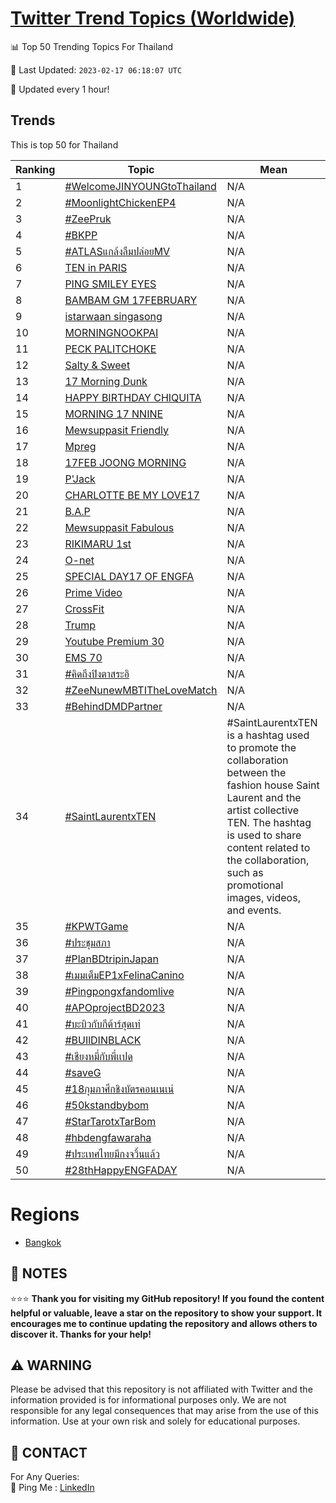 [Twitter Trend Topics (Worldwide)](https://github.com/ErcinDedeoglu/Twitter-Trend-Topics)
==========


📊 Top 50 Trending Topics For Thailand

📆 Last Updated: `2023-02-17 06:18:07 UTC`

🔧 Updated every 1 hour!


## Trends

This is top 50 for Thailand

| Ranking | Topic | Mean |
| ------- | ------------ | ------------ |
| 1 | [#WelcomeJINYOUNGtoThailand](http://twitter.com/search?q=%23WelcomeJINYOUNGtoThailand) | N/A |
| 2 | [#MoonlightChickenEP4](http://twitter.com/search?q=%23MoonlightChickenEP4) | N/A |
| 3 | [#ZeePruk](http://twitter.com/search?q=%23ZeePruk) | N/A |
| 4 | [#BKPP](http://twitter.com/search?q=%23BKPP) | N/A |
| 5 | [#ATLASแกล้งลืมปล่อยMV](http://twitter.com/search?q=%23ATLAS%e0%b9%81%e0%b8%81%e0%b8%a5%e0%b9%89%e0%b8%87%e0%b8%a5%e0%b8%b7%e0%b8%a1%e0%b8%9b%e0%b8%a5%e0%b9%88%e0%b8%ad%e0%b8%a2MV) | N/A |
| 6 | [TEN in PARIS](http://twitter.com/search?q=TEN+in+PARIS) | N/A |
| 7 | [PING SMILEY EYES](http://twitter.com/search?q=PING+SMILEY+EYES) | N/A |
| 8 | [BAMBAM GM 17FEBRUARY](http://twitter.com/search?q=BAMBAM+GM+17FEBRUARY) | N/A |
| 9 | [istarwaan singasong](http://twitter.com/search?q=istarwaan+singasong) | N/A |
| 10 | [MORNING​ NOOKPAI](http://twitter.com/search?q=MORNING%e2%80%8b+NOOKPAI) | N/A |
| 11 | [PECK PALITCHOKE](http://twitter.com/search?q=PECK+PALITCHOKE) | N/A |
| 12 | [Salty & Sweet](http://twitter.com/search?q=Salty+%26+Sweet) | N/A |
| 13 | [17 Morning Dunk](http://twitter.com/search?q=17+Morning+Dunk) | N/A |
| 14 | [HAPPY BIRTHDAY CHIQUITA](http://twitter.com/search?q=HAPPY+BIRTHDAY+CHIQUITA) | N/A |
| 15 | [MORNING 17 NNINE](http://twitter.com/search?q=MORNING+17+NNINE) | N/A |
| 16 | [Mewsuppasit Friendly](http://twitter.com/search?q=Mewsuppasit+Friendly) | N/A |
| 17 | [Mpreg](http://twitter.com/search?q=Mpreg) | N/A |
| 18 | [17FEB JOONG MORNING](http://twitter.com/search?q=17FEB+JOONG+MORNING) | N/A |
| 19 | [P'Jack](http://twitter.com/search?q=P%27Jack) | N/A |
| 20 | [CHARLOTTE BE MY LOVE17](http://twitter.com/search?q=CHARLOTTE+BE+MY+LOVE17) | N/A |
| 21 | [B.A.P](http://twitter.com/search?q=B.A.P) | N/A |
| 22 | [Mewsuppasit Fabulous](http://twitter.com/search?q=Mewsuppasit+Fabulous) | N/A |
| 23 | [RIKIMARU 1st](http://twitter.com/search?q=RIKIMARU+1st) | N/A |
| 24 | [O-net](http://twitter.com/search?q=O-net) | N/A |
| 25 | [SPECIAL DAY17 OF ENGFA](http://twitter.com/search?q=SPECIAL+DAY17+OF+ENGFA) | N/A |
| 26 | [Prime Video](http://twitter.com/search?q=Prime+Video) | N/A |
| 27 | [CrossFit](http://twitter.com/search?q=CrossFit) | N/A |
| 28 | [Trump](http://twitter.com/search?q=Trump) | N/A |
| 29 | [Youtube Premium 30](http://twitter.com/search?q=Youtube+Premium+30) | N/A |
| 30 | [EMS 70](http://twitter.com/search?q=EMS+70) | N/A |
| 31 | [#คิดถึงปิงตาสระอิ](http://twitter.com/search?q=%23%e0%b8%84%e0%b8%b4%e0%b8%94%e0%b8%96%e0%b8%b6%e0%b8%87%e0%b8%9b%e0%b8%b4%e0%b8%87%e0%b8%95%e0%b8%b2%e0%b8%aa%e0%b8%a3%e0%b8%b0%e0%b8%ad%e0%b8%b4) | N/A |
| 32 | [#ZeeNunewMBTITheLoveMatch](http://twitter.com/search?q=%23ZeeNunewMBTITheLoveMatch) | N/A |
| 33 | [#BehindDMDPartner](http://twitter.com/search?q=%23BehindDMDPartner) | N/A |
| 34 | [#SaintLaurentxTEN](http://twitter.com/search?q=%23SaintLaurentxTEN) | #SaintLaurentxTEN is a hashtag used to promote the collaboration between the fashion house Saint Laurent and the artist collective TEN. The hashtag is used to share content related to the collaboration, such as promotional images, videos, and events. |
| 35 | [#KPWTGame](http://twitter.com/search?q=%23KPWTGame) | N/A |
| 36 | [#ประชุมสภา](http://twitter.com/search?q=%23%e0%b8%9b%e0%b8%a3%e0%b8%b0%e0%b8%8a%e0%b8%b8%e0%b8%a1%e0%b8%aa%e0%b8%a0%e0%b8%b2) | N/A |
| 37 | [#PlanBDtripinJapan](http://twitter.com/search?q=%23PlanBDtripinJapan) | N/A |
| 38 | [#เมมเต็มEP1xFelinaCanino](http://twitter.com/search?q=%23%e0%b9%80%e0%b8%a1%e0%b8%a1%e0%b9%80%e0%b8%95%e0%b9%87%e0%b8%a1EP1xFelinaCanino) | N/A |
| 39 | [#Pingpongxfandomlive](http://twitter.com/search?q=%23Pingpongxfandomlive) | N/A |
| 40 | [#APOprojectBD2023](http://twitter.com/search?q=%23APOprojectBD2023) | N/A |
| 41 | [#บะบิวกับกีต้าร์สุดเท่](http://twitter.com/search?q=%23%e0%b8%9a%e0%b8%b0%e0%b8%9a%e0%b8%b4%e0%b8%a7%e0%b8%81%e0%b8%b1%e0%b8%9a%e0%b8%81%e0%b8%b5%e0%b8%95%e0%b9%89%e0%b8%b2%e0%b8%a3%e0%b9%8c%e0%b8%aa%e0%b8%b8%e0%b8%94%e0%b9%80%e0%b8%97%e0%b9%88) | N/A |
| 42 | [#BUIlDINBLACK](http://twitter.com/search?q=%23BUIlDINBLACK) | N/A |
| 43 | [#เชียงหมี่กับพี่เเปด](http://twitter.com/search?q=%23%e0%b9%80%e0%b8%8a%e0%b8%b5%e0%b8%a2%e0%b8%87%e0%b8%ab%e0%b8%a1%e0%b8%b5%e0%b9%88%e0%b8%81%e0%b8%b1%e0%b8%9a%e0%b8%9e%e0%b8%b5%e0%b9%88%e0%b9%80%e0%b9%80%e0%b8%9b%e0%b8%94) | N/A |
| 44 | [#saveG](http://twitter.com/search?q=%23saveG) | N/A |
| 45 | [#18กุมภาศึกชิงบัตรคอนเนเน่](http://twitter.com/search?q=%2318%e0%b8%81%e0%b8%b8%e0%b8%a1%e0%b8%a0%e0%b8%b2%e0%b8%a8%e0%b8%b6%e0%b8%81%e0%b8%8a%e0%b8%b4%e0%b8%87%e0%b8%9a%e0%b8%b1%e0%b8%95%e0%b8%a3%e0%b8%84%e0%b8%ad%e0%b8%99%e0%b9%80%e0%b8%99%e0%b9%80%e0%b8%99%e0%b9%88) | N/A |
| 46 | [#50kstandbybom](http://twitter.com/search?q=%2350kstandbybom) | N/A |
| 47 | [#StarTarotxTarBom](http://twitter.com/search?q=%23StarTarotxTarBom) | N/A |
| 48 | [#hbdengfawaraha](http://twitter.com/search?q=%23hbdengfawaraha) | N/A |
| 49 | [#ประเทศไทยมีกงจวิ้นแล้ว](http://twitter.com/search?q=%23%e0%b8%9b%e0%b8%a3%e0%b8%b0%e0%b9%80%e0%b8%97%e0%b8%a8%e0%b9%84%e0%b8%97%e0%b8%a2%e0%b8%a1%e0%b8%b5%e0%b8%81%e0%b8%87%e0%b8%88%e0%b8%a7%e0%b8%b4%e0%b9%89%e0%b8%99%e0%b9%81%e0%b8%a5%e0%b9%89%e0%b8%a7) | N/A |
| 50 | [#28thHappyENGFADAY](http://twitter.com/search?q=%2328thHappyENGFADAY) | N/A |



# Regions

* [Bangkok](</Thailand/Bangkok.md>)



## 📝 NOTES

⭐⭐⭐ **Thank you for visiting my GitHub repository! If you found the content helpful or valuable, leave a star on the repository to show your support. It encourages me to continue updating the repository and allows others to discover it. Thanks for your help!**


## ⚠️ WARNING

Please be advised that this repository is not affiliated with Twitter and the information provided is for informational purposes only. We are not responsible for any legal consequences that may arise from the use of this information. Use at your own risk and solely for educational purposes.


## 📨 CONTACT

 For Any Queries:  
            🏓 Ping Me : [LinkedIn](https://www.linkedin.com/in/ercindedeoglu/)
